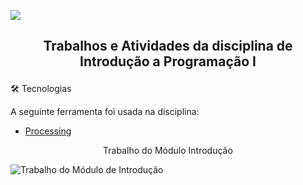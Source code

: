   ![](https://user-images.githubusercontent.com/63982257/105641671-1f4fdc00-5e64-11eb-830d-e8f03debe6f2.png)
## <p align="center">Trabalhos e Atividades da disciplina de Introdução a Programação I</p>

🛠 Tecnologias

A seguinte ferramenta foi usada na disciplina:

- [Processing](https://processing.org/)


<p align="center">Trabalho do Módulo Introdução</p>

![Trabalho do Módulo de Introdução](https://user-images.githubusercontent.com/63982257/105414848-cb9c8300-5c16-11eb-80af-a6033f298654.png?w"512")
